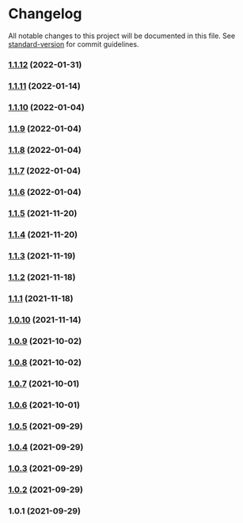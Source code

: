 # Changelog

All notable changes to this project will be documented in this file. See [standard-version](https://github.com/conventional-changelog/standard-version) for commit guidelines.

### [1.1.12](https://github.com/nicobrinkkemper/type-guard-helpers/compare/v1.1.11...v1.1.12) (2022-01-31)

### [1.1.11](https://github.com/nicobrinkkemper/type-guard-helpers/compare/v1.1.10...v1.1.11) (2022-01-14)

### [1.1.10](https://github.com/nicobrinkkemper/type-guard-helpers/compare/v1.1.9...v1.1.10) (2022-01-04)

### [1.1.9](https://github.com/nicobrinkkemper/type-guard-helpers/compare/v1.1.8...v1.1.9) (2022-01-04)

### [1.1.8](https://github.com/nicobrinkkemper/type-guard-helpers/compare/v1.1.7...v1.1.8) (2022-01-04)

### [1.1.7](https://github.com/nicobrinkkemper/type-guard-helpers/compare/v1.1.6...v1.1.7) (2022-01-04)

### [1.1.6](https://github.com/nicobrinkkemper/type-guard-helpers/compare/v1.1.5...v1.1.6) (2022-01-04)

### [1.1.5](https://github.com/nicobrinkkemper/type-guard-helpers/compare/v1.1.4...v1.1.5) (2021-11-20)

### [1.1.4](https://github.com/nicobrinkkemper/type-guard-helpers/compare/v1.1.3...v1.1.4) (2021-11-20)

### [1.1.3](https://github.com/nicobrinkkemper/type-guard-helpers/compare/v1.1.2...v1.1.3) (2021-11-19)

### [1.1.2](https://github.com/nicobrinkkemper/type-guard-helpers/compare/v1.1.1...v1.1.2) (2021-11-18)

### [1.1.1](https://github.com/nicobrinkkemper/type-guard-helpers/compare/v1.0.10...v1.1.1) (2021-11-18)

### [1.0.10](https://github.com/nicobrinkkemper/type-guard-helpers/compare/v1.0.9...v1.0.10) (2021-11-14)

### [1.0.9](https://github.com/nicobrinkkemper/type-guard-helpers/compare/v1.0.8...v1.0.9) (2021-10-02)

### [1.0.8](https://github.com/nicobrinkkemper/type-guard-helpers/compare/v1.0.7...v1.0.8) (2021-10-02)

### [1.0.7](https://github.com/nicobrinkkemper/type-guard-helpers/compare/v1.0.6...v1.0.7) (2021-10-01)

### [1.0.6](https://github.com/nicobrinkkemper/type-guard-helpers/compare/v1.0.5...v1.0.6) (2021-10-01)

### [1.0.5](https://github.com/nicobrinkkemper/type-guard-helpers/compare/v1.0.4...v1.0.5) (2021-09-29)

### [1.0.4](https://github.com/nicobrinkkemper/type-guard-helpers/compare/v1.0.3...v1.0.4) (2021-09-29)

### [1.0.3](https://github.com/nicobrinkkemper/type-guard-helpers/compare/v1.0.2...v1.0.3) (2021-09-29)

### [1.0.2](https://github.com/nicobrinkkemper/type-guard-helpers/compare/v1.0.1...v1.0.2) (2021-09-29)

### 1.0.1 (2021-09-29)
